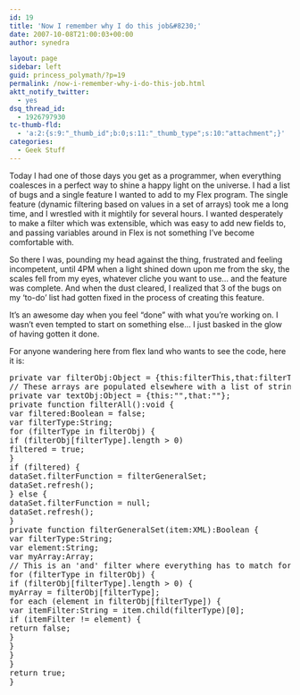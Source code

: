 ```yaml
---
id: 19
title: 'Now I remember why I do this job&#8230;'
date: 2007-10-08T21:00:03+00:00
author: synedra

layout: page
sidebar: left
guid: princess_polymath/?p=19
permalink: /now-i-remember-why-i-do-this-job.html
aktt_notify_twitter:
  - yes
dsq_thread_id:
  - 1926797930
tc-thumb-fld:
  - 'a:2:{s:9:"_thumb_id";b:0;s:11:"_thumb_type";s:10:"attachment";}'
categories:
  - Geek Stuff
---
```

Today I had one of those days you get as a programmer, when everything coalesces in a perfect way to shine a happy light on the universe. I had a list of bugs and a single feature I wanted to add to my Flex program. The single feature (dynamic filtering based on values in a set of arrays) took me a long time, and I wrestled with it mightily for several hours. I wanted desperately to make a filter which was extensible, which was easy to add new fields to, and passing variables around in Flex is not something I&#8217;ve become comfortable with.
  
So there I was, pounding my head against the thing, frustrated and feeling incompetent, until 4PM when a light shined down upon me from the sky, the scales fell from my eyes, whatever cliche you want to use&#8230; and the feature was complete. And when the dust cleared, I realized that 3 of the bugs on my &#8216;to-do&#8217; list had gotten fixed in the process of creating this feature.
  
It&#8217;s an awesome day when you feel &#8220;done&#8221; with what you&#8217;re working on. I wasn&#8217;t even tempted to start on something else&#8230; I just basked in the glow of having gotten it done.
  
For anyone wandering here from flex land who wants to see the code, here it is:

<pre>private var filterObj:Object = {this:filterThis,that:filterThat};
// These arrays are populated elsewhere with a list of strings to filter on
private var textObj:Object = {this:"",that:""};
private function filterAll():void {
var filtered:Boolean = false;
var filterType:String;
for (filterType in filterObj) {
if (filterObj[filterType].length > 0)
filtered = true;
}
if (filtered) {
dataSet.filterFunction = filterGeneralSet;
dataSet.refresh();
} else {
dataSet.filterFunction = null;
dataSet.refresh();
}
private function filterGeneralSet(item:XML):Boolean {
var filterType:String;
var element:String;
var myArray:Array;
// This is an 'and' filter where everything has to match for the element to return true
for (filterType in filterObj) {
if (filterObj[filterType].length > 0) {
myArray = filterObj[filterType];
for each (element in filterObj[filterType]) {
var itemFilter:String = item.child(filterType)[0];
if (itemFilter != element) {
return false;
}
}
}
}
return true;
}
</pre>